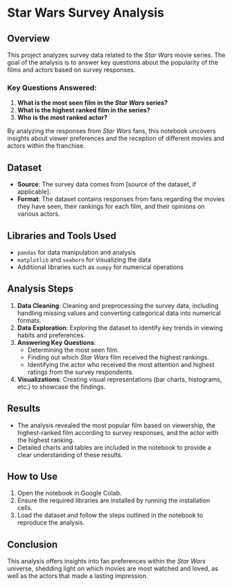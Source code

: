 # Star Wars Survey Analysis

## Overview

This project analyzes survey data related to the *Star Wars* movie series. The goal of the analysis is to answer key questions about the popularity of the films and actors based on survey responses.

### Key Questions Answered:
1. **What is the most seen film in the *Star Wars* series?**
2. **What is the highest ranked film in the series?**
3. **Who is the most ranked actor?**

By analyzing the responses from *Star Wars* fans, this notebook uncovers insights about viewer preferences and the reception of different movies and actors within the franchise.

## Dataset

- **Source**: The survey data comes from [source of the dataset, if applicable].
- **Format**: The dataset contains responses from fans regarding the movies they have seen, their rankings for each film, and their opinions on various actors.

## Libraries and Tools Used

- `pandas` for data manipulation and analysis
- `matplotlib` and `seaborn` for visualizing the data
- Additional libraries such as `numpy` for numerical operations

## Analysis Steps

1. **Data Cleaning**: Cleaning and preprocessing the survey data, including handling missing values and converting categorical data into numerical formats.
2. **Data Exploration**: Exploring the dataset to identify key trends in viewing habits and preferences.
3. **Answering Key Questions**:
   - Determining the most seen film.
   - Finding out which *Star Wars* film received the highest rankings.
   - Identifying the actor who received the most attention and highest ratings from the survey respondents.
4. **Visualizations**: Creating visual representations (bar charts, histograms, etc.) to showcase the findings.

## Results

- The analysis revealed the most popular film based on viewership, the highest-ranked film according to survey responses, and the actor with the highest ranking.
- Detailed charts and tables are included in the notebook to provide a clear understanding of these results.

## How to Use

1. Open the notebook in Google Colab.
2. Ensure the required libraries are installed by running the installation cells.
3. Load the dataset and follow the steps outlined in the notebook to reproduce the analysis.

## Conclusion

This analysis offers insights into fan preferences within the *Star Wars* universe, shedding light on which movies are most watched and loved, as well as the actors that made a lasting impression.
